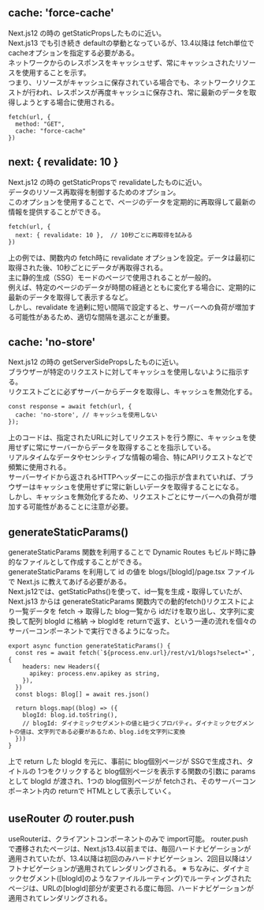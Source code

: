 ## cache: 'force-cache'
Next.js12 の時の getStaticPropsしたものに近い。  
Next.js13 でも引き続き defaultの挙動となっているが、13.4以降は fetch単位で cacheオプションを指定する必要がある。  
ネットワークからのレスポンスをキャッシュせず、常にキャッシュされたリソースを使用することを示す。  
つまり、リソースがキャッシュに保存されている場合でも、ネットワークリクエストが行われ、レスポンスが再度キャッシュに保存され、常に最新のデータを取得しようとする場合に使用される。  
```
fetch(url, {
  method: "GET",
  cache: "force-cache"
})
```


## next: { revalidate: 10 }
Next.js12 の時の getStaticPropsで revalidateしたものに近い。  
データのリソース再取得を制御するためのオプション。  
このオプションを使用することで、ページのデータを定期的に再取得して最新の情報を提供することができる。
```
fetch(url, {
  next: { revalidate: 10 },  // 10秒ごとに再取得を試みる
})
```
上の例では、関数内の fetch時に revalidate オプションを設定。データは最初に取得された後、10秒ごとにデータが再取得される。  
主に静的生成（SSG）モードのページで使用されることが一般的。  
例えば、特定のページのデータが時間の経過とともに変化する場合に、定期的に最新のデータを取得して表示するなど。  
しかし、revalidate を過剰に短い間隔で設定すると、サーバーへの負荷が増加する可能性があるため、適切な間隔を選ぶことが重要。  


## cache: 'no-store'
Next.js12 の時の getServerSidePropsしたものに近い。  
ブラウザーが特定のリクエストに対してキャッシュを使用しないように指示する。  
リクエストごとに必ずサーバーからデータを取得し、キャッシュを無効化する。
```
const response = await fetch(url, {
  cache: 'no-store', // キャッシュを使用しない
});
```
上のコードは、指定されたURLに対してリクエストを行う際に、キャッシュを使用せずに常にサーバーからデータを取得することを指示している。  
リアルタイムなデータやセンシティブな情報の場合、特にAPIリクエストなどで頻繁に使用される。  
サーバーサイドから返されるHTTPヘッダーにこの指示が含まれていれば、ブラウザーはキャッシュを使用せずに常に新しいデータを取得することになる。  
しかし、キャッシュを無効化するため、リクエストごとにサーバーへの負荷が増加する可能性があることに注意が必要。  


## generateStaticParams()
generateStaticParams 関数を利用することで Dynamic Routes もビルド時に静的なファイルとして作成することができる。  
generateStaticParams を利用して id の値を blogs/[blogId]/page.tsx ファイルで Next.js に教えてあげる必要がある。  
Next.js12では、getStaticPaths()を使って、id一覧を生成・取得していたが、 Next.js13 からは generateStaticParams 関数内での動的fetch()リクエストにより一覧データを fetch → 取得した blog一覧から idだけを取り出し、文字列に変換して配列 blogId に格納 → blogIdを returnで返す、という一連の流れを個々のサーバーコンポーネントで実行できるようになった。  
```
export async function generateStaticParams() {
  const res = await fetch(`${process.env.url}/rest/v1/blogs?select=*`, {
    headers: new Headers({
      apikey: process.env.apikey as string,
    }),
  })
  const blogs: Blog[] = await res.json()

  return blogs.map((blog) => ({
    blogId: blog.id.toString(),
    // blogId: ダイナミックセグメントの値と紐づくプロパティ。ダイナミックセグメントの値は、文字列である必要があるため、blog.idを文字列に変換
  }))
}
```
上で return した blogId を元に、事前に blog個別ページが SSGで生成され、タイトルの 1つをクリックすると blog個別ページを表示する関数の引数に params として blogId が渡され、1つの blog個別ページが fetchされ、そのサーバーコンポーネント内の returnで HTMLとして表示していく。


## useRouter の router.push
useRouterは、クライアントコンポーネントのみで import可能。
router.push で遷移されたページは、Next.js13.4以前までは、毎回ハードナビゲーションが適用されていたが、13.4以降は初回のみハードナビゲーション、2回目以降はソフトナビゲーションが適用されてレンダリングされる。
※ ちなみに、ダイナミックセグメント([blogId]のようなファイルルーティング)でルーティングされたページは、URLの[blogId]部分が変更される度に毎回、ハードナビゲーションが適用されてレンダリングされる。